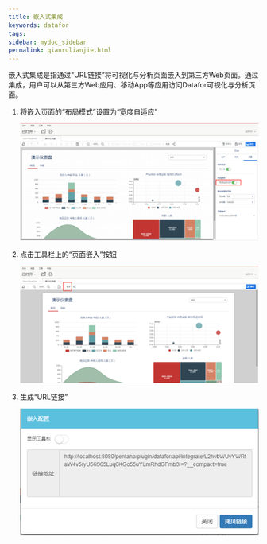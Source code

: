```yaml
---
title: 嵌入式集成
keywords: datafor
tags:
sidebar: mydoc_sidebar
permalink: qianrulianjie.html
---
```

嵌入式集成是指通过"URL链接”将可视化与分析页面嵌入到第三方Web页面。通过集成，用户可以从第三方Web应用、移动App等应用访问Datafor可视化与分析页面。

1. 将嵌入页面的“布局模式”设置为“宽度自适应”

   ![image-20191128141942098](../../../images/image-20191128141942098.png)

2. 点击工具栏上的“页面嵌入”按钮

   ![image-20191128141512328](../../../images/image-20191128141512328.png)

3. 生成“URL链接”

   ![image-20191128142102457](../../../images/image-20191128142102457.png)
